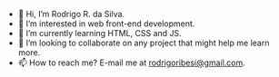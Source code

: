 - 👋 Hi, I’m Rodrigo R. da Silva.
- 👀 I’m interested in web front-end development.
- 🌱 I’m currently learning HTML, CSS and JS.
- 💞️ I’m looking to collaborate on any project that might help me learn more.
- 📫 How to reach me? E-mail me at rodrigoribesi@gmail.com.

<!---
rodrigoribesi/rodrigoribesi is a ✨ special ✨ repository because its `README.md` (this file) appears on your GitHub profile.
You can click the Preview link to take a look at your changes.
--->
